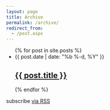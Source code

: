```yaml
---
layout: page
title: Archive
permalink: /archive/
redirect_from:
  - /post.aspx
---
```


<div class="container">
  <div class="row">
      <div class="col-md-9">    
          <div data-type="ad" data-publisher="lqm.pietschsoft.site" data-format="300x250" data-zone="ros" ></div>
          <ul class="post-list">
            {% for post in site.posts %}
              <li>
                <span class="post-meta">{{ post.date | date: "%b %-d, %Y" }}</span>
                <h2>
                  <a class="post-link" href="{{ post.url | prepend: site.baseurl }}">{{ post.title }}</a>
                </h2>
              </li>
            {% endfor %}
          </ul>
          <p class="rss-subscribe">subscribe <a href="{{ "/feed" | prepend: site.baseurl }}">via RSS</a></p>
        </div>
        <div class="col-md-3">
            <div data-type="ad" data-publisher="lqm.pietschsoft.site" data-format="160x600" data-zone="ros" ></div>
        </div>
    </div>
</div>